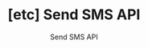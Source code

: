 ---
layout: post
title:  "[etc] Send SMS API"
subtitle:   "Send SMS API"
categories: dev
tags: etc
---